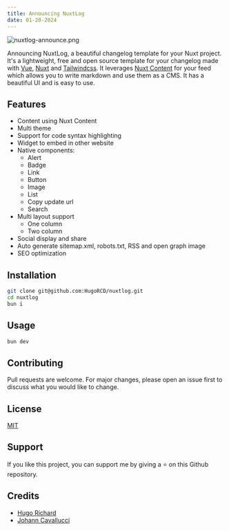 ```yaml
---
title: Announcing NuxtLog
date: 01-20-2024
---
```


![nuxtlog-announce.png](/posts/nuxtlog-announce.png)

Announcing NuxtLog, a beautiful changelog template for your Nuxt project. It's a lightweight, free and open source template for your changelog made with [Vue](https://vuejs.com), [Nuxt](https://nuxt.com) and [Tailwindcss](https://tailwindcss.com). It leverages [Nuxt Content](https://content.nuxt.com) for your feed which allows you to write markdown and use them as a CMS. It has a beautiful UI and is easy to use.

## Features
- Content using Nuxt Content
- Multi theme
- Support for code syntax highlighting
- Widget to embed in other website
- Native components:
  - Alert
  - Badge
  - Link
  - Button
  - Image
  - List
  - Copy update url
  - Search
- Multi layout support
    - One column
    - Two column
- Social display and share
- Auto generate sitemap.xml, robots.txt, RSS and open graph image
- SEO optimization

## Installation
```bash
git clone git@github.com:HugoRCD/nuxtlog.git
cd nuxtlog
bun i
```

## Usage
```bash
bun dev
```

## Contributing
Pull requests are welcome. For major changes, please open an issue first to discuss what you would like to change.

## License
[MIT](https://choosealicense.com/licenses/mit/)

## Support
If you like this project, you can support me by giving a ⭐️ on this Github repository.

## Credits
- [Hugo Richard](https://x.com/HugoRCD__)
- [Johann Cavallucci](https://x.com/JohannCavallucci)
